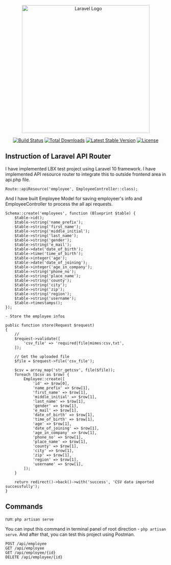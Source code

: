 <p align="center"><a href="https://laravel.com" target="_blank"><img src="https://raw.githubusercontent.com/laravel/art/master/logo-lockup/5%20SVG/2%20CMYK/1%20Full%20Color/laravel-logolockup-cmyk-red.svg" width="400" alt="Laravel Logo"></a></p>

<p align="center">
<a href="https://github.com/laravel/framework/actions"><img src="https://github.com/laravel/framework/workflows/tests/badge.svg" alt="Build Status"></a>
<a href="https://packagist.org/packages/laravel/framework"><img src="https://img.shields.io/packagist/dt/laravel/framework" alt="Total Downloads"></a>
<a href="https://packagist.org/packages/laravel/framework"><img src="https://img.shields.io/packagist/v/laravel/framework" alt="Latest Stable Version"></a>
<a href="https://packagist.org/packages/laravel/framework"><img src="https://img.shields.io/packagist/l/laravel/framework" alt="License"></a>
</p>

## Instruction of Laravel API Router

I have implemented LBX test project using Laravel 10 framework. I have implemented API resource router to integrate this to outside frontend area in api.php file.

```
Route::apiResource('employee', EmployeeController::class);
```

And I have built Employee Model for saving employeer's info and EmployeeController to process the all api requests.

```
Schema::create('employees', function (Blueprint $table) {
    $table->id();
    $table->string('name_prefix');
    $table->string('first_name');
    $table->string('middle_initial');
    $table->string('last_name');
    $table->string('gender');
    $table->string('e_mail');
    $table->date('date_of_birth');
    $table->time('time_of_birth');
    $table->integer('age');
    $table->date('date_of_joining');
    $table->integer('age_in_company');
    $table->string('phone_no');
    $table->string('place_name');
    $table->string('county');
    $table->string('city');
    $table->string('zip');
    $table->string('region');
    $table->string('username');
    $table->timestamps();
});
```
``- Store the employee infos``

```
public function store(Request $request)
{
    //
    $request->validate([
        'csv_file' => 'required|file|mimes:csv,txt',
    ]);

    // Get the uploaded file
    $file = $request->file('csv_file');

    $csv = array_map('str_getcsv', file($file));
    foreach ($csv as $row) {
        Employee::create([
            'id' => $row[0],
            'name_prefix' => $row[1],
            'first_name' => $row[1],
            'middle_initial' => $row[1],
            'last_name' => $row[1],
            'gender' => $row[1],
            'e_mail' => $row[1],
            'date_of_birth' => $row[1],
            'time_of_birth' => $row[1],
            'age' => $row[1],
            'date_of_joining' => $row[1],
            'age_in_company' => $row[1],
            'phone_no' => $row[1],
            'place_name' => $row[1],
            'county' => $row[1],
            'city' => $row[1],
            'zip' => $row[1],
            'region' => $row[1],
            'username' => $row[1],
        ]);
    }

    return redirect()->back()->with('success', 'CSV data imported successfully');
}
```

## Commands

run: ``php artisan serve``

You can input this command in terminal panel of root direction - ``php artisan serve``.
And after that, you can test this project using Postman.

```
POST /api/employee
GET /api/employee
GET /api/employee/{id}
DELETE /api/employee/{id}
```